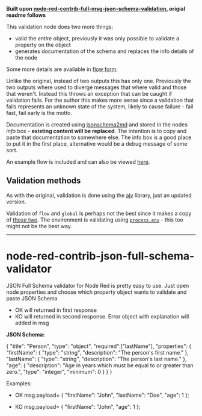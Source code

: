 **Built upon [node-red-contrib-full-msg-json-schema-validation](https://github.com/oarroyog/node-red-contrib-json-schema), origial readme follows**

This validation node does two more things:

- valid the *entire* object, previously it was only possible to validate a property on the object
- generates documentation of the schema and replaces the info details of the node

Some more details are available in [flow form](https://flowhub.org/f/36690f145d5af6ca).

Unlike the original, instead of two outputs this has only one. Previously the two outputs where used to diverge messages that where valid and those that weren't. Instead this throws an exception that can be caught if validation fails. For the author this makes more sense since a validation that fails represents an unknown state of the system, likely to cause failure - fail fast, fail early is the motto.

Documentation is created using [jsonschema2md](https://github.com/adobe/jsonschema2md) and stored in the nodes *info* box - **existing content will be replaced**. The intention is to copy and paste that documentation to somewhere else. The info box is a good place to put it in the first place, alternative would be a debug message of some sort.

An example flow is included and can also be viewed [here](https://flowhub.org/f/f21aed28a04a7fd0).

## Validation methods

As with the original, validation is done using the [ajv](https://www.npmjs.com/package/ajv) library, just an updated version.

Validation of `flow` and `global` is perhaps not the best since it makes a copy of [those two](https://github.com/gorenje/node-red-contrib-json-schema/blob/b648c215a79ca07c0df9ec0b1e4d92e579188dd5/schema.js#L44-L58). The environment is validating using [`process.env`](https://github.com/gorenje/node-red-contrib-json-schema/blob/b648c215a79ca07c0df9ec0b1e4d92e579188dd5/schema.js#L55) - this too might not be the best way.

---

# node-red-contrib-json-full-schema-validator
JSON Full Schema validator for Node Red is pretty easy to use.
Just open node properties and choose which property object wants to validate and paste JSON Schema
- OK will returned in first response
- KO will returned in second response. Error object with explanation will added in msg

**JSON Schema:**

{
  "title": "Person",
  "type": "object",
  "required":["lastName"],
  "properties": {
    "firstName": {
      "type": "string",
      "description": "The person's first name."
    },
    "lastName": {
      "type": "string",
      "description": "The person's last name."
    },
    "age": {
      "description": "Age in years which must be equal to or greater than zero.",
      "type": "integer",
      "minimum": 0
    }
  }
}

Examples:
- OK 
msg.payload= 
{
  "firstName": "John",
  "lastName": "Doe",
  "age": 1
};

- KO
msg.payload= 
{
  "firstName": "John",
  "age": 1
};